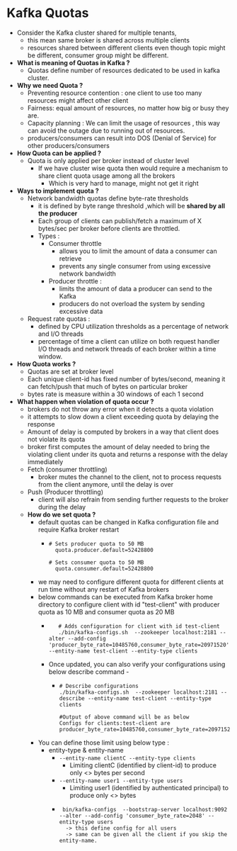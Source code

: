 # Kafka Quotas
  * Consider the Kafka cluster shared for multiple tenants, 
    * this mean same broker is shared across multiple clients
    * resources shared between different clients even though topic might be different, consumer group might be different.
  * **What is meaning of Quotas in Kafka ?**
    * Quotas define number of resources dedicated to be used in kafka cluster.
  * **Why we need Quota ?**
    * Preventing resource contention : one client to use too many resources might affect other client
    * Fairness: equal amount of resources, no matter how big or busy they are.
    * Capacity planning : We can limit the usage of resources , this way can avoid the outage due to running out of resources.
    * producers/consumers can result into DOS (Denial of Service) for other producers/consumers
  * **How Quota can be applied ?**
    * Quota is only applied per broker instead of cluster level
      * If we have cluster wise quota then would require a mechanism to share client quota usage among all the brokers
        * Which is very hard to manage, might not get it right
  * **Ways to implement quota ?**
    * Network bandwidth quotas define byte-rate thresholds
      * it is defined by byte range threshold ,which will be **shared by all the producer**
      * Each group of clients can publish/fetch a maximum of X bytes/sec per broker before clients are throttled.
      * Types :
        * Consumer throttle 
          * allows you to limit the amount of data a consumer can retrieve
          * prevents any single consumer from using excessive network bandwidth
        * Producer throttle :
          * limits the amount of data a producer can send to the Kafka
          * producers do not overload the system by sending excessive data
    * Request rate quotas :
      * defined by CPU utilization thresholds as a percentage of network and I/O threads
      * percentage of time a client can utilize on both request handler I/O threads and network threads of each broker within a time window.
  * **How Quota works ?**
    * Quotas are set at broker level
    * Each unique client-id has fixed number of bytes/second, meaning it can fetch/push that much of bytes on particular broker
    * bytes rate is measure within a 30 windows of each 1 second
  * **What happen when violation of quota occur ?**
    * brokers do not throw any error when it detects a quota violation
    * it attempts to slow down a client exceeding quota by delaying the response
    * Amount of delay is computed by brokers in a way that client does not violate its quota
    * broker first computes the amount of delay needed to bring the violating client under its quota and returns a response with the delay immediately
    * Fetch (consumer throttling)
      * broker mutes the channel to the client, not to process requests from the client anymore, until the delay is over
    * Push (Producer throttling)
      * client will also refrain from sending further requests to the broker during the delay
    * **How do we set quota ?**
      * default quotas can be changed in Kafka configuration file and require Kafka broker restart
        * ```
          # Sets producer quota to 50 MB
            quota.producer.default=52428800
          
          # Sets consumer quota to 50 MB
            quota.consumer.default=52428800 
          ```
      * we may need to configure different quota for different clients at run time without any restart of Kafka brokers
      * below commands can be executed from Kafka broker home directory to configure client with id "test-client" with producer quota as 10 MB and consumer quota as 20 MB 
        * ``` 
             # Adds configuration for client with id test-client
             ./bin/kafka-configs.sh  --zookeeper localhost:2181 --alter --add-config 'producer_byte_rate=10485760,consumer_byte_rate=20971520' --entity-name test-client --entity-type clients 
          ```
        * Once updated, you can also verify your configurations using below describe command -
          * ``` 
            # Describe configurations
            ./bin/kafka-configs.sh  --zookeeper localhost:2181 --describe --entity-name test-client --entity-type clients

            #Output of above command will be as below
            Configs for clients:test-client are producer_byte_rate=10485760,consumer_byte_rate=20971520 
            ```
      * You can define those limit using below type :
        * entity-type & entity-name
          * ```--entity-name clientC --entity-type clients```
            * Limiting clientC (identified by client-id) to produce only <> bytes per second
          * ```--entity-name user1 --entity-type users```
            * Limiting user1 (identified by authenticated principal) to produce only <> bytes
          * ```
             bin/kafka-configs  --bootstrap-server localhost:9092 --alter --add-config 'consumer_byte_rate=2048' --entity-type users
              -> this define config for all users
              -> same can be given all the client if you skip the entity-name. 
            ```
    
